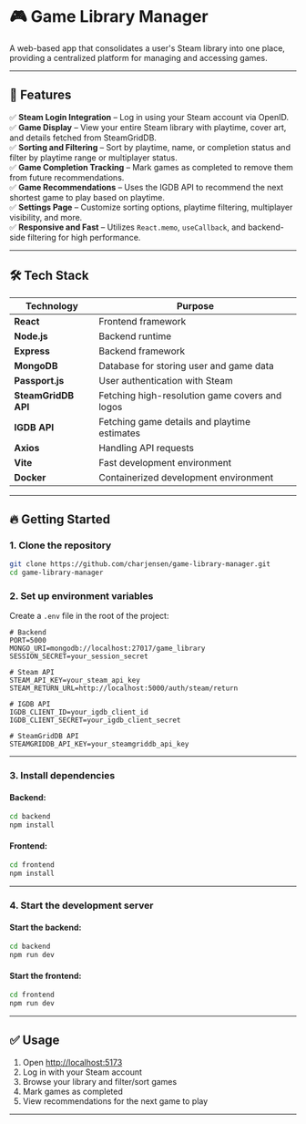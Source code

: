 # 🎮 Game Library Manager

A web-based app that consolidates a user's Steam library into one place, providing a centralized platform for managing and accessing games.

---

## 🚀 **Features**

✅ **Steam Login Integration** – Log in using your Steam account via OpenID.  
✅ **Game Display** – View your entire Steam library with playtime, cover art, and details fetched from SteamGridDB.  
✅ **Sorting and Filtering** – Sort by playtime, name, or completion status and filter by playtime range or multiplayer status.  
✅ **Game Completion Tracking** – Mark games as completed to remove them from future recommendations.  
✅ **Game Recommendations** – Uses the IGDB API to recommend the next shortest game to play based on playtime.  
✅ **Settings Page** – Customize sorting options, playtime filtering, multiplayer visibility, and more.  
✅ **Responsive and Fast** – Utilizes `React.memo`, `useCallback`, and backend-side filtering for high performance.

---

## 🛠️ **Tech Stack**

| Technology          | Purpose                                        |
| ------------------- | ---------------------------------------------- |
| **React**           | Frontend framework                             |
| **Node.js**         | Backend runtime                                |
| **Express**         | Backend framework                              |
| **MongoDB**         | Database for storing user and game data        |
| **Passport.js**     | User authentication with Steam                 |
| **SteamGridDB API** | Fetching high-resolution game covers and logos |
| **IGDB API**        | Fetching game details and playtime estimates   |
| **Axios**           | Handling API requests                          |
| **Vite**            | Fast development environment                   |
| **Docker**          | Containerized development environment          |

---

## 🔥 **Getting Started**

### 1. **Clone the repository**

```sh
git clone https://github.com/charjensen/game-library-manager.git
cd game-library-manager
```

### 2. **Set up environment variables**

Create a `.env` file in the root of the project:

```plaintext
# Backend
PORT=5000
MONGO_URI=mongodb://localhost:27017/game_library
SESSION_SECRET=your_session_secret

# Steam API
STEAM_API_KEY=your_steam_api_key
STEAM_RETURN_URL=http://localhost:5000/auth/steam/return

# IGDB API
IGDB_CLIENT_ID=your_igdb_client_id
IGDB_CLIENT_SECRET=your_igdb_client_secret

# SteamGridDB API
STEAMGRIDDB_API_KEY=your_steamgriddb_api_key
```

---

### 3. **Install dependencies**

#### Backend:

```sh
cd backend
npm install
```

#### Frontend:

```sh
cd frontend
npm install
```

---

### 4. **Start the development server**

#### Start the backend:

```sh
cd backend
npm run dev
```

#### Start the frontend:

```sh
cd frontend
npm run dev
```

---

## ✅ **Usage**

1. Open [http://localhost:5173](http://localhost:5173)
2. Log in with your Steam account
3. Browse your library and filter/sort games
4. Mark games as completed
5. View recommendations for the next game to play

---
